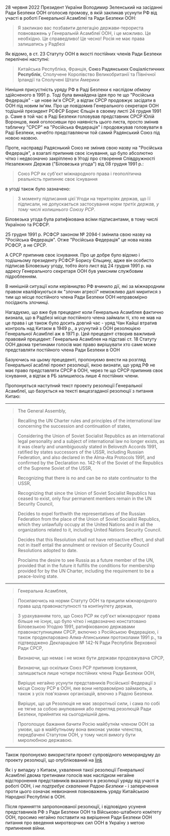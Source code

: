 
28 червня 2022 Президент України Володимир Зеленський на засіданні Ради Безпеки ООН оголосив промову, в якій закликав усунути РФ від участі в роботі Генеральної Асамблеї та Ради Безпеки ООН:

> Я закликаю вас позбавити делегацію держави-терориста повноважень у Генеральній Асамблеї ООН, і це можливо. Це необхідно. Це справедливо! Це чесно! Росія не має права залишатись у Радбезі

Як відомо, в ст. 23 Статуту ООН в якості постійних членів Ради Безпеки перелічені наступні:

> Китайська Республіка, Франція, **Союз Радянських Соціалістичних Республік**, Сполучене Королівство Великобританії та Північної Ірландії та Сполучені Штати Америки

Нинішня присустність уряду РФ в Раді Безпеки є наслідом *обману* здійсненого в 1991 р. Тоді була винайдена ідея про те що "Російська Федерація" - це нове ім'я СРСР, а відтак СРСР продовжує засідати в ООН під новим ім'ям. Про це повідомив Генерального секретаря ООН тодішній президент РСФСР Борис Єльцін в своему листі 24 грудня 1991 р. Саме в той час в Раді Безпеки головував представник СРСР Юлій Воронцов, який оголосивши про наявність цього листа, просто змінив табличку "СРСР" на "Російська Федерація" і продовжував головувати в Раді Безпеки, начебто представляючи той самий Радянський Союз під новою назвою. 

Проте, насправді Радяснький Союз не змінив свою назву на "Російська Федерація", а взагалі припинив своє існування, що було абсолютно чітко і недвозначно закріплено в Угоді про створення Співдружності Незалежних Держав ("Біловезька угода") від 08 грудня 1991 р.:

> Союз РСР як суб'єкт міжнародного права і геополітична реальність припиняє своє існування 

в угоді також було зазначено: 

> З моменту  підписання цієї Угоди на територіях держав, що її підписали, не допускається застосування норм *третіх держав, у тому числі колишнього Союзу РСР*. 

Біловезька угода була ратифікована всіми підписантами, в тому числі Україною та РСФСР. 

25 грудня 1991 р. РСФСР законом № 2094-I змінила свою назву на "Російська Федерація". 
Отже "Російська Федерація" це нова назва РСФСР, а не СРСР. 

А СРСР припинив своє існування. Про це добре було відомо і тодішньому президенту РСФСР Борису Єльцину, адже він особисто підписав Біловезьку угоду, тобто його лист від 24 грудня 1991 р. на адресу Генерального секретаря ООН був умисним службовим підробленням. 

В нинішній ситуації коли керівництво РФ вчинило дії, які за міжнародним правом кваліфікуються як "злочин агресії" неможливо далі миритися з тим що місце постійного члена Ради Безпеки ООН неправомірно посідають злочинці. 

Нагадуємо, що вже був прецедент коли Генеральна Асамблея фактично визнала, що в Радбезі місце постійного члена займали ті, хто не мав на це права і це також було досить довгий час - уряд Чан Кайші втратив контроль над Китаєм в 1949 р., а усунутий з ООН резолюцією Генеральної Асамблеї аж в 1971 р.
Цей прецедент створив важливий правовий прецедент: Генеральна Асамблея на підставі ст. 18 Статуту ООН двома третинами голосів має право вирішувати хто саме може представляти постійного члена Ради Безпеки в ООН

Базуючись на цьому прецеденті, пропонуємо внести на розгляд Генеральної асаблеї проект резолюції, якою визнати, що уряд РФ не має право представляти СРСР в ООН, через те що СРСР припинив своє існування, а відтак в РБ залишилось лише 4 постійних члени. 

Пропонується наступний текст проекту резолюції Генеральної Асамблеї, що базується на тексті вищезгаданої резолюції з питання Китаю: 

--------------------------------

> The General Assembly,

> Recalling the UN Charter rules and principles of the international law concerning the succession and continuation of states,

> Considering the Union of Soviet Socialist Republics as an international legal personality and a subject of international law no longer exists, as it was clearly and unambiguously stated in Belovezh Accords 1991, ratified by states successors of the USSR, including Russian Federation, and also declared in the Alma-Ata Protocols 1991, and confirmed by the Declaration no. 142-N of the Soviet of the Republics of the Supreme Soviet of the USSR,

> Recognizing that there is no and can be no state continuator to the USSR,

> Recognizing that since the Union of Soviet Socialist Republics has ceased to exist, only four permanent members remain in the UN Security Council,

> Decides to expel forthwith the representatives of the Russian Federation from the place of the Union of Soviet Socialist Republics, which they unlawfully occupy at the United Nations and in all the organizations related to it, including United Nations Security Council.

> Decides that this Resolution shall not have retroactive effect, and shall not in itself entail the annulment or revision of Security Council Resolutions adopted to date.

> Proclaims the desire to see Russia as a future member of the UN, provided that in the future it fulfills the conditions for membership provided for by the UN Charter, including the requirement to be a peace-loving state.

--------------------------------

> Генеральна Асамблея, 

> Посилаючись на норми Статуту ООН та приципи міжнародного права щод правонаступності та контінуітету держав, 

> З урахуванням того, що Союз РСР як суб'єкт міжнародног права більше не існує, що було чітко і недвозначно констатовано Біловезькою Угодою 1991, ратифікованою державами правонаступницями СРСР, включно з Російською Федерацією, і також продекларовано Алма-Атинськими протоколами 1991 р., та підтверджено Декларацією № 142-N Ради Республік Верховної Ради СРСР, 

> Визнаючи, що немає і не може бути держави продовжувача СРСР, 

> Визнаючи, що оскільки Союз РСР припинив існування, залишається лише чотири постійних члена Ради Безпеки ООН, 

> Вирішує негайно усунути представників Російської Федерації з місця Союзу РСР в ООН, яке вони неправомірно займають, а також з усіх пов'язаних організацій, влючно з Радою Безпеки.

> Вирішує, що ця Резолюція не має зворотньої сили, і сама по собі не тягне за собою анулювання або перегляд резолюцій Ради Безпеки, прийнятих на сьогоднішній день.

> Проголошує бажання бачити Росію майбутнім членом ООН за умови, що в майбутньому вона виконає умови членства, передбачені Статутом ООН, у тому числі вимогу бути миролюбною державою. 

--------------------------------

Також пропонуємо використати проект супровідного меморандуму до проекту резолюції, що опублікований на [link](/Explanatory_memorandum.md)

Як і у випадку з Китаєм, ухвалення такої резолюції Генеральної Асамблеї двома третинами голосів має наслідком негайне відсторонення представників вказаного в резолюції уряду від участі в роботі ООН, і *не подтребує схвалення Радою Безпеки* - і заперечення проти цього означає невизнання повноважень уряду Китайською Народної Республікі в ООН. 

Після принняття запропонованої резолюції, і відповідно усуненя представників РФ з Ради Безпеки ООН та Військово-штабного комітету ООН, просимо негайно поставити на вирішення Ради Безпеки ООН питання про введення миротворчих сил ООН в Україну з метою припинення війни. 
